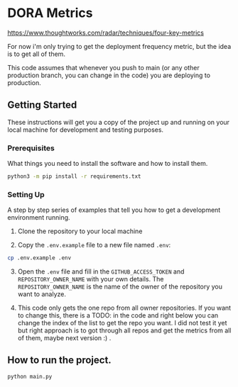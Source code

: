 # DORA Metrics
https://www.thoughtworks.com/radar/techniques/four-key-metrics

For now i'm only trying to get the deployment frequency metric, but the idea is to get all of them.

This code assumes that whenever you push to main (or any other production branch, you can change in the code)
you are deploying to production.

## Getting Started

These instructions will get you a copy of the project up and running on your local machine for development and testing purposes.

### Prerequisites

What things you need to install the software and how to install them.

```bash
python3 -m pip install -r requirements.txt
```

### Setting Up

A step by step series of examples that tell you how to get a development environment running.

1. Clone the repository to your local machine

2. Copy the `.env.example` file to a new file named `.env`:

```bash
cp .env.example .env
```

3. Open the `.env` file and fill in the `GITHUB_ACCESS_TOKEN` and `REPOSITORY_OWNER_NAME` with your own details. The `REPOSITORY_OWNER_NAME` is the name of the owner of the repository you want to analyze.

4. This code only gets the one repo from all owner repositories. If you want to change this, there is a TODO: 
in the code and right below you can change the index of the list to get the repo you want. I did not test it yet but
right approach is to got through all repos and get the metrics from all of them, maybe next version :) .

## How to run the project.

```bash
python main.py
```
